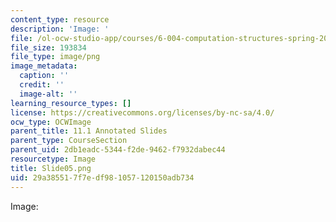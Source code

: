 ```yaml
---
content_type: resource
description: 'Image: '
file: /ol-ocw-studio-app/courses/6-004-computation-structures-spring-2017/29a385517f7edf981057120150adb734_Slide05.png
file_size: 193834
file_type: image/png
image_metadata:
  caption: ''
  credit: ''
  image-alt: ''
learning_resource_types: []
license: https://creativecommons.org/licenses/by-nc-sa/4.0/
ocw_type: OCWImage
parent_title: 11.1 Annotated Slides
parent_type: CourseSection
parent_uid: 2db1eadc-5344-f2de-9462-f7932dabec44
resourcetype: Image
title: Slide05.png
uid: 29a38551-7f7e-df98-1057-120150adb734
---
```

Image: 